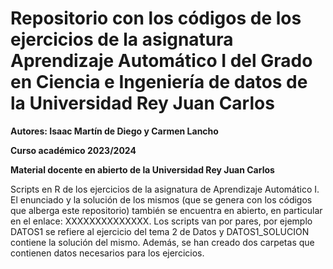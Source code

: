 # Repositorio con los códigos de los ejercicios de la asignatura Aprendizaje Automático I del Grado en Ciencia e Ingeniería de datos de la Universidad Rey Juan Carlos

**Autores: Isaac Martín de Diego y Carmen Lancho**

**Curso académico 2023/2024**

**Material docente en abierto de la Universidad Rey Juan Carlos**


Scripts en R de los ejercicios de la asignatura de Aprendizaje Automático I. El enunciado y la solución de los mismos (que se genera con los códigos que alberga este repositorio) también se encuentra en abierto, en particular en el enlace: XXXXXXXXXXXXXX. Los scripts van por pares, por ejemplo DATOS1 se refiere al ejercicio del tema 2 de Datos y DATOS1_SOLUCION contiene la solución del mismo.
Además, se han creado dos carpetas que contienen datos necesarios para los ejercicios.
